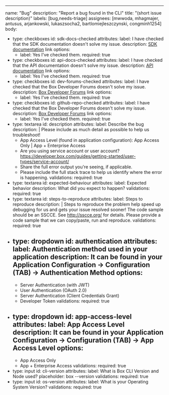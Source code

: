 ---
name: "Bug"
description: "Report a bug found in the CLI"
title: "(short issue description)"
labels: [bug,needs-triage]
assignees: [mwwoda, mhagmajer, antusus, arjankowski, lukaszsocha2, bartlomiejleszczynski, congminh1254]
body:
- type: checkboxes
  id: sdk-docs-checked
  attributes:
  label: I have checked that the SDK documentation doesn't solve my issue.
  description: <a href="/docs">SDK documentation</a> link
  options:
  - label: Yes I've checked them.
  required: true
- type: checkboxes
  id: api-docs-checked
  attributes:
  label: I have checked that the API documentation doesn't solve my issue.
  description: <a href="https://developer.box.com/docs">API documentation</a> link
  options:
  - label: Yes I've checked them.
  required: true
- type: checkboxes
  id: dev-forums-checked
  attributes:
  label: I have checked that the Box Developer Forums doesn't solve my issue.
  description: <a href="https://community.box.com/t5/Platform-and-Development-Forum/bd-p/DeveloperForum">Box Developer Forums</a> link
  options:
  - label: Yes I've checked them.
  required: true
- type: checkboxes
  id: github-repo-checked
  attributes:
  label: I have checked that the Box Developer Forums doesn't solve my issue.
  description: <a href="https://github.com/box/boxcli/search?type=Issues">Box Developer Forums</a> link
  options:
  - label: Yes I've checked them.
  required: true
- type: textarea
  id: description
  attributes:
  label: Describe the bug
  description: |
  Please include as much detail as possible to help us troubleshoot!
  - App Access Level (found in application configuration):  App Access Only | App + Enterprise Access
  - Are you using service account or user account? https://developer.box.com/guides/getting-started/user-types/service-account/
  - Share the full error output you're seeing, if applicable.
  - Please include the full stack trace to help us identify where the error is happening.
  validations:
  required: true
- type: textarea
  id: expected-behaviour
  attributes:
  label: Expected behavior
  description: What did you expect to happen?
  validations:
  required: true
- type: textarea
  id: steps-to-reproduce
  attributes:
  label: Steps to reproduce
  description: |
  Steps to reproduce the problem help speed up debugging for us and gets your issue resolved sooner!
  The code sample should be an SSCCE. See http://sscce.org/ for details.
  Please provide a code sample that we can copy/paste, run and reproduce.
  validations:
  required: true
- type: dropdown
  id: authentication
  attributes:
  label: Authentication method used in your application
  description: It can be found in your Application Configuration -> Configuration (TAB) -> Authentication Method
  options:
  -
  - Server Authentication (with JWT)
  - User Authentication (OAuth 2.0)
  - Server Authentication (Client Credentials Grant)
  - Developer Token
  validations:
  required: true
- type: dropdown
  id: app-access-level
  attributes:
  label: App Access Level
  description: It can be found in your Application Configuration -> Configuration (TAB) -> App Access Level
  options:
  -
  - App Access Only
  - App + Enterprise Access
  validations:
  required: true
- type: input
  id: cli-version
  attributes:
  label: What is Box CLI Version and Node used?
  placeholder: box --version
  validations:
  required: true
- type: input
  id: os-version
  attributes:
  label: What is your Operating  System Version?
  validations:
  required: true
